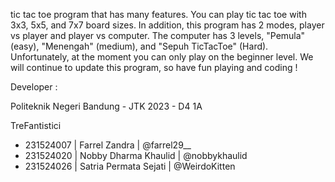 tic tac toe program that has many features.
You can play tic tac toe with 3x3, 5x5, and 7x7 board sizes.
In addition, this program has 2 modes, player vs player and player vs computer.
The computer has 3 levels, "Pemula" (easy), "Menengah" (medium), and "Sepuh TicTacToe" (Hard).
Unfortunately, at the moment you can only play on the beginner level.
We will continue to update this program, so have fun playing and coding !

Developer :

Politeknik Negeri Bandung - JTK 2023 - D4 1A

TreFantistici

- 231524007 | Farrel Zandra         | @farrel29__
- 231524020 | Nobby Dharma Khaulid  | @nobbykhaulid
- 231524026 | Satria Permata Sejati | @WeirdoKitten
